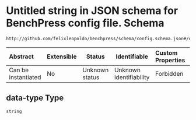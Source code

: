 # Untitled string in JSON schema for BenchPress config file. Schema

```txt
http://github.com/felixleopoldo/benchpress/schema/config.schema.json#/definitions/rfci/properties/data-type
```




| Abstract            | Extensible | Status         | Identifiable            | Custom Properties | Additional Properties | Access Restrictions | Defined In                                                                  |
| :------------------ | ---------- | -------------- | ----------------------- | :---------------- | --------------------- | ------------------- | --------------------------------------------------------------------------- |
| Can be instantiated | No         | Unknown status | Unknown identifiability | Forbidden         | Allowed               | none                | [config.schema.json\*](../../out/config.schema.json "open original schema") |

## data-type Type

`string`
